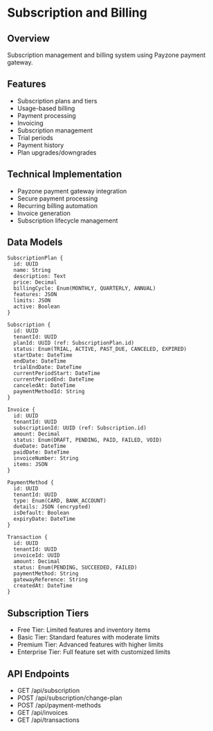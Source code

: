 # Subscription and Billing

## Overview

Subscription management and billing system using Payzone payment gateway.

## Features

- Subscription plans and tiers
- Usage-based billing
- Payment processing
- Invoicing
- Subscription management
- Trial periods
- Payment history
- Plan upgrades/downgrades

## Technical Implementation

- Payzone payment gateway integration
- Secure payment processing
- Recurring billing automation
- Invoice generation
- Subscription lifecycle management

## Data Models

```
SubscriptionPlan {
  id: UUID
  name: String
  description: Text
  price: Decimal
  billingCycle: Enum(MONTHLY, QUARTERLY, ANNUAL)
  features: JSON
  limits: JSON
  active: Boolean
}

Subscription {
  id: UUID
  tenantId: UUID
  planId: UUID (ref: SubscriptionPlan.id)
  status: Enum(TRIAL, ACTIVE, PAST_DUE, CANCELED, EXPIRED)
  startDate: DateTime
  endDate: DateTime
  trialEndDate: DateTime
  currentPeriodStart: DateTime
  currentPeriodEnd: DateTime
  canceledAt: DateTime
  paymentMethodId: String
}

Invoice {
  id: UUID
  tenantId: UUID
  subscriptionId: UUID (ref: Subscription.id)
  amount: Decimal
  status: Enum(DRAFT, PENDING, PAID, FAILED, VOID)
  dueDate: DateTime
  paidDate: DateTime
  invoiceNumber: String
  items: JSON
}

PaymentMethod {
  id: UUID
  tenantId: UUID
  type: Enum(CARD, BANK_ACCOUNT)
  details: JSON (encrypted)
  isDefault: Boolean
  expiryDate: DateTime
}

Transaction {
  id: UUID
  tenantId: UUID
  invoiceId: UUID
  amount: Decimal
  status: Enum(PENDING, SUCCEEDED, FAILED)
  paymentMethod: String
  gatewayReference: String
  createdAt: DateTime
}
```

## Subscription Tiers

- Free Tier: Limited features and inventory items
- Basic Tier: Standard features with moderate limits
- Premium Tier: Advanced features with higher limits
- Enterprise Tier: Full feature set with customized limits

## API Endpoints

- GET /api/subscription
- POST /api/subscription/change-plan
- POST /api/payment-methods
- GET /api/invoices
- GET /api/transactions
